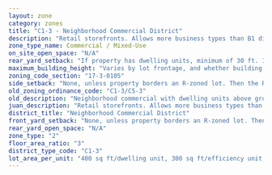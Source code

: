 ```yaml
---
layout: zone
category: zones
title: "C1-3 - Neighborhood Commercial District"
description: "Retail storefronts. Allows more business types than B1 districts, including liquor stores, warehouses, and auto shops. Apartments permitted above the ground floor."
zone_type_name: Commercial / Mixed-Use
on_site_open_space: "N/A"
rear_yard_setback: "If property has dwelling units, minimum of 30 ft. If its rear property line borders the side property line of an R-zoned lot, the rear setback must equal the side setback of the R-zoned lot. If rear line borders the R lot&#39;s rear line, setback must be at least 16 ft."
maximum_building_height: "Varies by lot frontage, and whether building has ground-floor commercial space. (See 17-3-0408)"
zoning_code_section: "17-3-0105"
side_setback: "None, unless property borders an R-zoned lot. Then the R lot&#39;s front setback applies."
old_zoning_ordinance_code: "C1-3/C5-3"
old_description: "Neighborhood commercial with dwelling units above ground"
juan_description: "Retail storefronts. Allows more business types than B1 districts, including liquor stores, warehouses, and auto shops. Apartments permitted above the ground floor."
district_title: "Neighborhood Commercial District"
front_yard_setback: "None, unless property borders an R-zoned lot. Then the front setback must be at least 50% of the R lot&#39;s front setback. (See 17-3-0404.)"
rear_yard_open_space: "N/A"
zone_type: "2"
floor_area_ratio: "3"
district_type_code: "C1-3"
lot_area_per_unit: "400 sq ft/dwelling unit, 300 sq ft/efficiency unit, 200 sq ft/SRO unit"
---
```

